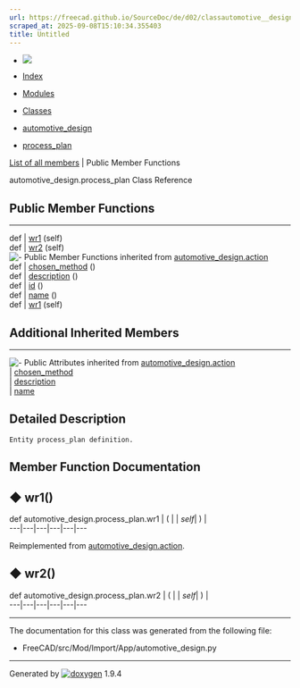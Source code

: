 ```yaml
---
url: https://freecad.github.io/SourceDoc/de/d02/classautomotive__design_1_1process__plan.html
scraped_at: 2025-09-08T15:10:34.355403
title: Untitled
---
```


  * [ ![](https://www.freecad.org/svg/logo-freecad.svg) ](https://freecadweb.org "FreeCAD")
  * [Index](../../index.html "Index")
  * [Modules](../../modules.html "Modules list")
  * [Classes](../../annotated.html "Annotated list")

  * [automotive_design](../../d4/ddf/namespaceautomotive__design.html)
  * [process_plan](../../de/d02/classautomotive__design_1_1process__plan.html)

[List of all members](../../d2/db0/classautomotive__design_1_1process__plan-members.html) | Public Member Functions

automotive_design.process_plan Class Reference

##  Public Member Functions  
  
---  
def | [wr1](../../de/d02/classautomotive__design_1_1process__plan.html#a54e0a8e00572c59fecce33bf654e28d6) (self)  
def | [wr2](../../de/d02/classautomotive__design_1_1process__plan.html#a75d40cf81dcc60c55cba4306dac8d3c2) (self)  
![-](../../closed.png) Public Member Functions inherited from
[automotive_design.action](../../dd/db7/classautomotive__design_1_1action.html)  
def | [chosen_method](../../dd/db7/classautomotive__design_1_1action.html#a0bb4218ffaae2f91ad8c5eb3aaebb861) ()  
def | [description](../../dd/db7/classautomotive__design_1_1action.html#a053f3af55213aa3b721567d2a49c2148) ()  
def | [id](../../dd/db7/classautomotive__design_1_1action.html#a289e01eb20d53e6824c40daad04dfc4b) ()  
def | [name](../../dd/db7/classautomotive__design_1_1action.html#a2ec9ee5bbd2e3eceb2d51d8ac569fefb) ()  
def | [wr1](../../dd/db7/classautomotive__design_1_1action.html#a394a5335bf93418126ac4f7fec339dcd) (self)  
  
##  Additional Inherited Members  
  
---  
![-](../../closed.png) Public Attributes inherited from
[automotive_design.action](../../dd/db7/classautomotive__design_1_1action.html)  
|
[chosen_method](../../dd/db7/classautomotive__design_1_1action.html#a6aa732474ae1ebb9e3175228f8113d68)  
|
[description](../../dd/db7/classautomotive__design_1_1action.html#a0f88db2350cbe07e6455946f9a3b02de)  
|
[name](../../dd/db7/classautomotive__design_1_1action.html#a6f5d021b7324a85dc2714abbdb31ca63)  
  
## Detailed Description

    
    
    Entity process_plan definition.

## Member Function Documentation

## ◆ wr1()

def automotive_design.process_plan.wr1  | ( |  | _self_| ) |   
---|---|---|---|---|---  
  
Reimplemented from
[automotive_design.action](../../dd/db7/classautomotive__design_1_1action.html#a394a5335bf93418126ac4f7fec339dcd).

## ◆ wr2()

def automotive_design.process_plan.wr2  | ( |  | _self_| ) |   
---|---|---|---|---|---  
  
* * *

The documentation for this class was generated from the following file:

  * FreeCAD/src/Mod/Import/App/automotive_design.py

* * *

Generated by
[![doxygen](../../doxygen.svg)](https://www.doxygen.org/index.html) 1.9.4

